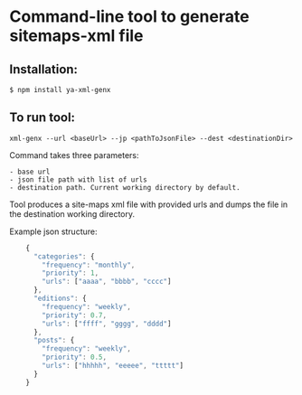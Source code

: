 # Command-line tool to generate sitemaps-xml file

## Installation:

    $ npm install ya-xml-genx


## To run tool:

`xml-genx --url <baseUrl> --jp <pathToJsonFile> --dest <destinationDir>` 

Command takes three parameters:

    - base url
    - json file path with list of urls
    - destination path. Current working directory by default.
    
Tool produces a site-maps xml file with provided urls and dumps the file in the destination working directory.

Example json structure:

```javascript
    {
      "categories": {
        "frequency": "monthly",
        "priority": 1,
        "urls": ["aaaa", "bbbb", "cccc"]
      },
      "editions": {
        "frequency": "weekly",
        "priority": 0.7,
        "urls": ["ffff", "gggg", "dddd"]
      },
      "posts": {
        "frequency": "weekly",
        "priority": 0.5,
        "urls": ["hhhhh", "eeeee", "ttttt"]
      }
    }
```
